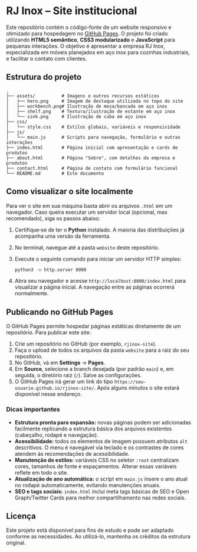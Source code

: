 # RJ Inox – Site institucional

Este repositório contém o código-fonte de um website responsivo e otimizado para hospedagem no [GitHub Pages](https://pages.github.com). O projeto foi criado utilizando **HTML5 semântico**, **CSS3 modularizado** e **JavaScript** para pequenas interações. O objetivo é apresentar a empresa RJ Inox, especializada em móveis planejados em aço inox para cozinhas industriais, e facilitar o contato com clientes.

## Estrutura do projeto

```
.
├── assets/          # Imagens e outros recursos estáticos
│   ├── hero.png     # Imagem de destaque utilizada no topo do site
│   ├── workbench.png# Ilustração de mesa/bancada em aço inox
│   ├── shelf.png    # Textura/ilustração de estante em aço inox
│   └── sink.png     # Ilustração de cuba em aço inox
├── css/
│   └── style.css    # Estilos globais, variáveis e responsividade
├── js/
│   └── main.js      # Scripts para navegação, formulário e outras interações
├── index.html       # Página inicial com apresentação e cards de produtos
├── about.html       # Página "Sobre", com detalhes da empresa e produtos
├── contact.html     # Página de contato com formulário funcional
└── README.md        # Este documento
```

## Como visualizar o site localmente

Para ver o site em sua máquina basta abrir os arquivos `.html` em um navegador. Caso queira executar um servidor local (opcional, mas recomendado), siga os passos abaixo:

1. Certifique‑se de ter o **Python** instalado. A maioria das distribuições já acompanha uma versão da ferramenta.
2. No terminal, navegue até a pasta `website` deste repositório.
3. Execute o seguinte comando para iniciar um servidor HTTP simples:

   ```bash
   python3 -m http.server 8000
   ```

4. Abra seu navegador e acesse `http://localhost:8000/index.html` para visualizar a página inicial. A navegação entre as páginas ocorrerá normalmente.

## Publicando no GitHub Pages

O GitHub Pages permite hospedar páginas estáticas diretamente de um repositório. Para publicar este site:

1. Crie um repositório no GitHub (por exemplo, `rjinox-site`).
2. Faça o upload de todos os arquivos da pasta `website` para a raiz do seu repositório.
3. No GitHub, vá em **Settings** → **Pages**.
4. Em **Source**, selecione a branch desejada (por padrão `main`) e, em seguida, o diretório raiz (`/`). Salve as configurações.
5. O GitHub Pages irá gerar um link do tipo `https://seu-usuario.github.io/rjinox-site/`. Após alguns minutos o site estará disponível nesse endereço.

### Dicas importantes

- **Estrutura pronta para expansão:** novas páginas podem ser adicionadas facilmente replicando a estrutura básica dos arquivos existentes (cabeçalho, rodapé e navegação).
- **Acessibilidade:** todos os elementos de imagem possuem atributos `alt` descritivos. O menu é navegável via teclado e os contrastes de cores atendem às recomendações de acessibilidade.
- **Manutenção de estilos:** variáveis CSS no seletor `:root` centralizam cores, tamanhos de fonte e espaçamentos. Alterar essas variáveis reflete em todo o site.
- **Atualização de ano automática:** o script em `main.js` insere o ano atual no rodapé automaticamente, evitando manutenções anuais.
- **SEO e tags sociais:** `index.html` inclui meta tags básicas de SEO e Open Graph/Twitter Cards para melhor compartilhamento nas redes sociais.

## Licença

Este projeto está disponível para fins de estudo e pode ser adaptado conforme as necessidades. Ao utilizá-lo, mantenha os créditos da estrutura original.
